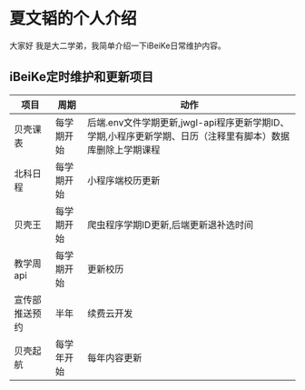 # 夏文韬的个人介绍

大家好 我是大二学弟，我简单介绍一下iBeiKe日常维护内容。

## iBeiKe定时维护和更新项目

| 项目  | 周期 |动作 |
| ---  | --- |--- |
| 贝壳课表 |每学期开始|后端.env文件学期更新,jwgl-api程序更新学期ID、学期,小程序更新学期、日历（注释里有脚本）数据库删除上学期课程 |
| 北科日程 | 每学期开始 |小程序端校历更新 |
| 贝壳王 |每学期开始 | 爬虫程序学期ID更新,后端更新退补选时间 |
| 教学周api | 每学期开始|更新校历 |
| 宣传部推送预约 | 半年|续费云开发 |
| 贝壳起航 | 每学年开始 |每年内容更新 |
